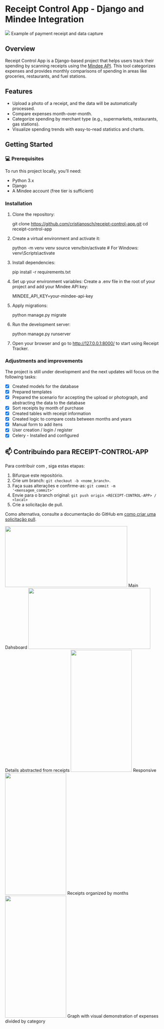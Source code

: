 # Receipt Control App - Django and Mindee Integration

<img src="pictures/receipt-example.png" >
    Example of payment receipt and data capture

## Overview

Receipt Control App is a Django-based project that helps users track their spending by scanning receipts using the [Mindee API](https://www.mindee.com/). This tool categorizes expenses and provides monthly comparisons of spending in areas like groceries, restaurants, and fuel stations.

## Features
- Upload a photo of a receipt, and the data will be automatically processed.
- Compare expenses month-over-month.
- Categorize spending by merchant type (e.g., supermarkets, restaurants, gas stations).
- Visualize spending trends with easy-to-read statistics and charts.

## Getting Started

### 💻 Prerequisites

To run this project locally, you’ll need:
- Python 3.x
- Django
- A Mindee account (free tier is sufficient)

### Installation

1. Clone the repository:
   
    git clone https://github.com/cristianosch/receipt-control-app.git
    cd receipt-control-app

2. Create a virtual environment and activate it:
   
    python -m venv venv
    source venv/bin/activate  # For Windows: venv\Scripts\activate

3. Install dependencies:

    pip install -r requirements.txt

4. Set up your environment variables: Create a .env file in the root of your project and add your Mindee API key:

    MINDEE_API_KEY=your-mindee-api-key

5. Apply migrations: 
   
   python manage.py migrate

6. Run the development server:  

    python manage.py runserver

7. Open your browser and go to http://127.0.0.1:8000/ to start using Receipt Tracker.
   

### Adjustments and improvements

The project is still under development and the next updates will focus on the following tasks:

- [x] Created models for the database
- [x] Prepared templates
- [x] Prepared the scenario for accepting the upload or photograph, and abstracting the data to the database
- [x] Sort receipts by month of purchase
- [x] Created tables with receipt information
- [x] Created logic to compare costs between months and years
- [x] Manual form to add itens
- [x] User creation / login / register
- [x] Celery - Installed and configured
  
## 📫 Contribuindo para RECEIPT-CONTROL-APP

Para contribuir com <RECEIPT-CONTROL-APP>, siga estas etapas:

1. Bifurque este repositório.
2. Crie um branch: `git checkout -b <nome_branch>`.
3. Faça suas alterações e confirme-as: `git commit -m '<mensagem_commit>'`
4. Envie para o branch original: `git push origin <RECEIPT-CONTROL-APP> / <local>`
5. Crie a solicitação de pull.

Como alternativa, consulte a documentação do GitHub em [como criar uma solicitação pull](https://help.github.com/en/github/collaborating-with-issues-and-pull-requests/creating-a-pull-request).


<img height="200px" width="400" src="pictures/dashboard.png"/>
    Main Dahsboard
<img height="200px" width="400" src="pictures/detail.png"/> 
    Details abstracted from receipts
<img height="400px" width="200px" src="pictures/dash-responsive.png"/> 
    Responsive
<img height="400px" width="200px" src="pictures/month.png"/> 
    Receipts organized by months
<img height="400px" width="200px" src="pictures/month-detail.png"/> 
    Graph with visual demonstration of expenses divided by category
